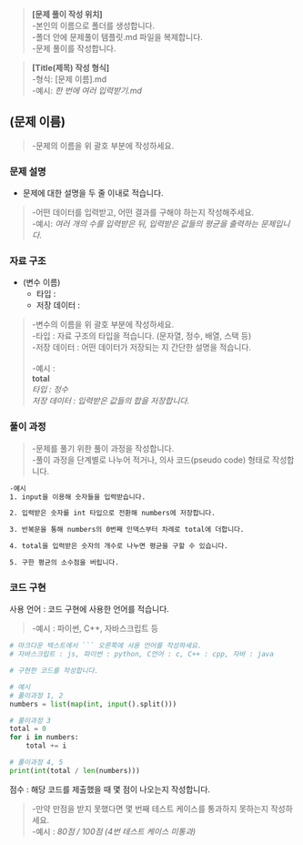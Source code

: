 >**[문제 풀이 작성 위치]**<br>
>-본인의 이름으로 폴더를 생성합니다.<br>
>-폴더 안에 문제풀이 템플릿.md 파일을 복제합니다.<br>
>-문제 풀이를 작성합니다.<br>

>**[Title(제목) 작성 형식]** <Br>
>-형식: [문제 이름].md<Br>
>-예시: _한 번에 여러 입력받기.md_<Br>


## (문제 이름)
>-문제의 이름을 위 괄호 부분에 작성하세요.

### 문제 설명

- 문제에 대한 설명을 두 줄 이내로 적습니다.<br>
>    -어떤 데이터를 입력받고, 어떤 결과를 구해야 하는지 작성해주세요.<br>
>    -예시: _여러 개의 수를 입력받은 뒤, 입력받은 값들의 평균을 출력하는 문제입니다._

### 자료 구조

- (변수 이름)<br>
    - 타입 :
    - 저장 데이터 : 
>    -변수의 이름을 위 괄호 부분에 작성하세요.<br>
>    -타입 : 자료 구조의 타입을 적습니다. (문자열, 정수, 배열, 스택 등)<br>
>    -저장 데이터 : 어떤 데이터가 저장되는 지 간단한 설명을 적습니다.<br><br>
>    -예시 : <br>**total**<br>_타입 : 정수<br>저장 데이터 : 입력받은 값들의 합을 저장합니다._

### 풀이 과정

>-문제를 풀기 위한 풀이 과정을 작성합니다.<br>
>-풀이 과정을 단계별로 나누어 적거나, 의사 코드(pseudo code) 형태로 작성합니다.<Br>
```txt
-예시
1. input을 이용해 숫자들을 입력받습니다.

2. 입력받은 숫자를 int 타입으로 전환해 numbers에 저장합니다.

3. 반복문을 통해 numbers의 0번째 인덱스부터 차례로 total에 더합니다.

4. total을 입력받은 숫자의 개수로 나누면 평균을 구할 수 있습니다.

5. 구한 평균의 소수점을 버립니다.
```

### 코드 구현
사용 언어 : 코드 구현에 사용한 언어를 적습니다.<br>
>-예시 : 파이썬, C++, 자바스크립트 등

```python
# 마크다운 텍스트에서 ``` 오른쪽에 사용 언어를 작성하세요.
# 자바스크립트 : js, 파이썬 : python, C언어 : c, C++ : cpp, 자바 : java

# 구현한 코드를 작성합니다.

# 예시
# 풀이과정 1, 2
numbers = list(map(int, input().split()))

# 풀이과정 3
total = 0
for i in numbers:
    total += i

# 풀이과정 4, 5
print(int(total / len(numbers)))

```


점수 : 해당 코드를 제출했을 때 몇 점이 나오는지 작성합니다.<br>
>    -만약 만점을 받지 못했다면 몇 번째 테스트 케이스를 통과하지 못하는지 작성하세요.<br>
>    -예시 : _80점 / 100점 (4번 테스트 케이스 미통과)_